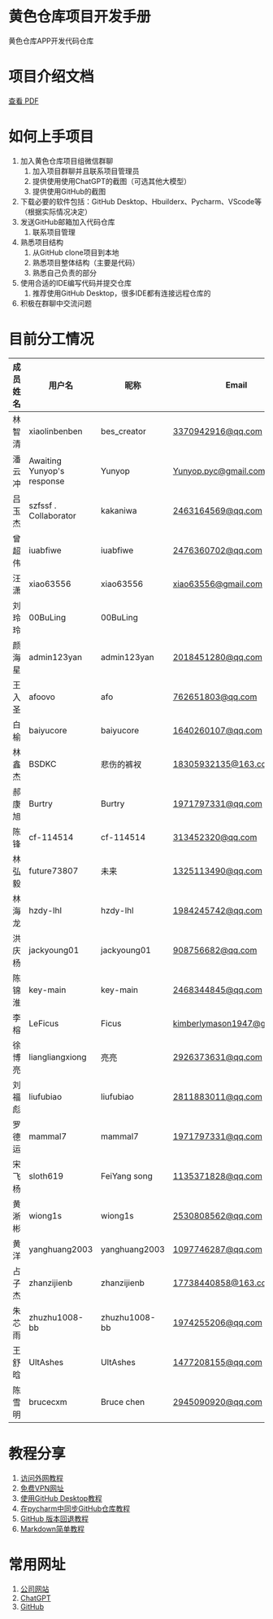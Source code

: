 # 黄色仓库项目开发手册
黄色仓库APP开发代码仓库

# 项目介绍文档
[查看 PDF](黄色仓库项目介绍.pdf)

# 如何上手项目
1. 加入黄色仓库项目组微信群聊
   1. 加入项目群聊并且联系项目管理员
   2. 提供使用使用ChatGPT的截图（可选其他大模型）
   3. 提供使用GitHub的截图
2. 下载必要的软件包括：GitHub Desktop、Hbuilderx、Pycharm、VScode等（根据实际情况决定）
3. 发送GitHub邮箱加入代码仓库
   1. 联系项目管理
4. 熟悉项目结构
   1. 从GitHub clone项目到本地
   2. 熟悉项目整体结构（主要是代码）
   3. 熟悉自己负责的部分
6. 使用合适的IDE编写代码并提交仓库
   1. 推荐使用GitHub Desktop，很多IDE都有连接远程仓库的
7. 积极在群聊中交流问题

# 目前分工情况
| 成员姓名 | 用户名                     | 昵称          | Email                                                        |
| -------- | -------------------------- | ------------- | ------------------------------------------------------------ |
| 林智清   | xiaolinbenben              | bes_creator   | [3370942916@qq.com](mailto:3370942916@qq.com)                |
| 潘云冲   | Awaiting Yunyop's response | Yunyop        | [Yunyop.pyc@gmail.com](mailto:Yunyop.pyc@gmail.com)          |
| 吕玉杰   | szfssf . Collaborator      | kakaniwa      | [2463164569@qq.com](mailto:2463164569@qq.com)                |
| 曾超伟   | iuabfiwe                   | iuabfiwe      | [2476360702@qq.com](mailto:2476360702@qq.com)                |
| 汪潇     | xiao63556                  | xiao63556     | [xiao63556@gmail.com](mailto:xiao63556@gmail.com)            |
| 刘玲玲   | 00BuLing                   | 00BuLing      |                                                              |
| 颜海星   | admin123yan                | admin123yan   | [2018451280@qq.com](mailto:2018451280@qq.com)                |
| 王入圣   | afoovo                     | afo           | [762651803@qq.com](mailto:762651803@qq.com)                  |
| 白榆     | baiyucore                  | baiyucore     | [1640260107@qq.com](mailto:1640260107@qq.com)                |
| 林鑫杰   | BSDKC                      | 悲伤的裤衩    | [18305932135@163.com](mailto:18305932135@163.com)            |
| 郝康旭   | Burtry                     | Burtry        | [1971797331@qq.com](mailto:1971797331@qq.com)                |
| 陈锋     | cf-114514                  | cf-114514     | [313452320@qq.com](mailto:313452320@qq.com)                  |
| 林弘毅   | future73807                | 未来          | [1325113490@qq.com](mailto:1325113490@qq.com)                |
| 林海龙   | hzdy-lhl                   | hzdy-lhl      | [1984245742@qq.com](mailto:1984245742@qq.com)                |
| 洪庆杨   | jackyoung01                | jackyoung01   | [908756682@qq.com](mailto:908756682@qq.com)                  |
| 陈锦淮   | key-main                   | key-main      | [2468344845@qq.com](mailto:2468344845@qq.com)                |
| 李榕     | LeFicus                    | Ficus         | [kimberlymason1947@gmail.com](mailto:kimberlymason1947@gmail.com) |
| 徐博亮   | liangliangxiong            | 亮亮          | [2926373631@qq.com](mailto:2926373631@qq.com)                |
| 刘福彪   | liufubiao                  | liufubiao     | [2811883011@qq.com](mailto:2811883011@qq.com)                |
| 罗德运   | mammal7                    | mammal7       | [1971797331@qq.com](mailto:1971797331@qq.com)                |
| 宋飞杨   | sloth619                   | FeiYang song  | [1135371828@qq.com](mailto:1135371828@qq.com)                |
| 黄淅彬   | wiong1s                    | wiong1s       | [2530808562@qq.com](mailto:2530808562@qq.com)                |
| 黄洋     | yanghuang2003              | yanghuang2003 | [1097746287@qq.com](mailto:1097746287@qq.com)                |
| 占子杰   | zhanzijienb                | zhanzijienb   | [17738440858@163.com](mailto:17738440858@163.com)            |
| 朱芯雨   | zhuzhu1008-bb              | zhuzhu1008-bb | [1974255206@qq.com](mailto:1974255206@qq.com)                |
| 王舒晗   | UltAshes                   | UltAshes      | [1477208155@qq.com](mailto:1477208155@qq.com)                |
| 陈雪明   | brucecxm                   | Bruce chen    | [2945090920@qq.com](mailto:2945090920@qq.com)                |

# 教程分享

1. [访问外网教程](访问外网教程.pdf)
2. [免费VPN网址](https://ikuuu.one)
3. [使用GitHub Desktop教程](putianikun.cn)
4. [在pycharm中同步GitHub仓库教程](https://blog.csdn.net/john_bian/article/details/94657057)
5. [GitHub 版本回退教程](https://www.bilibili.com/video/BV1KE411w7Dc/?share_source=copy_web&vd_source=7f54efe1da20c04e64d8b69684311984)
6. [Markdown简单教程](https://www.bilibili.com/video/BV1si4y1472o/?share_source=copy_web&vd_source=7f54efe1da20c04e64d8b69684311984)

# 常用网址
1. [公司网站](putianikun.cn)
2. [ChatGPT](chat.openai.com)
3. [GitHub](github.com)
